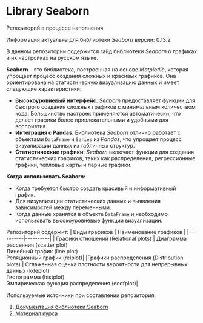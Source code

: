 # Library Seaborn
Репозиторий в процессе наполнения.

Информация актуальна для библиотеки *Seaborn* версии: 0.13.2

В данном репозитории содержится гайд библиотеки *Seaborn* о графиках и их настройках на русском языке.

**Seaborn** - это библиотека, построенная на основе *Matplotlib*, которая упрощает процесс создания сложных и красивых графиков. Она ориентирована на статистическую визуализацию данных и имеет следующие характеристики:
- **Высокоуровневый интерфейс**: *Seaborn* предоставляет функции для быстрого создания сложных графиков с минимальным количеством кода. Большинство настроек применяются автоматически, что делает графики более привлекательными и удобными для восприятия.
- **Интеграция с Pandas**: Библиотека *Seaborn* отлично работает с объектами `DataFrame` и `Series` из *Pandas*, что упрощает процесс визуализации данных из табличных структур.
- **Статистические графики**: *Seaborn* включает функции для создания статистических графиков, таких как распределения, регрессионные графики, тепловые карты и парные графики.

**Когда использовать Seaborn:**
- Когда требуется быстро создать красивый и информативный график.
- Для визуализации статистических данных и выявления зависимостей между переменными.
- Когда данные хранятся в объекте `DataFrame` и необходимо использовать высокоуровневые функции визуализации.

Репозиторий содержит:
| Виды графиков | Наименование графиков |
|----------|----------|
| Графики отношений (Relational plots)  | Диаграмма рассеяния (scatter plot) <br> Линейный график (line plot) <br> Реляционный график (relplot)|
|Графики распределения (Distribution plots) | Сглаженная оценка плотности вероятности для непрерывных данных (kdeplot) <br> Гистограмма (histplot) <br> Эмпирическая функция распределения (ecdfplot)|



Используемые источники при составлении репозитория:
1. [Документация библиотеки Seaborn](https://seaborn.pydata.org/)
2. [Материал курса](https://stepik.org/course/204124/info)
